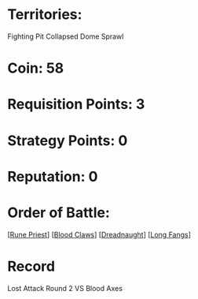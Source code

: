 # Territories: 
Fighting Pit 
Collapsed Dome
Sprawl


# Coin: 58

# Requisition Points: 3

# Strategy Points: 0

# Reputation: 0

# Order of Battle:
[[Rune Priest]]
[[Blood Claws]]
[[Dreadnaught]]
[[Long Fangs]]

# Record
Lost Attack Round 2 VS Blood Axes

[//begin]: # "Autogenerated link references for markdown compatibility"
[Rune Priest]: rune-priest "Rune Priest"
[Blood Claws]: blood-claws "Blood Claws"
[Dreadnaught]: dreadnaught "Dreadnaught"
[Long Fangs]: long-fangs "Long Fangs"
[//end]: # "Autogenerated link references"